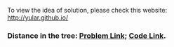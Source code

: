 To view the idea of solution, please check this website: http://yular.github.io/

### Distance in the tree: [Problem Link](http://acm.timus.ru/problem.aspx?space=1&num=1471);  [Code Link](https://github.com/yular/CCplusplus-Project/blob/master/Timus/timus_1471_distanceinthetree.cpp).
